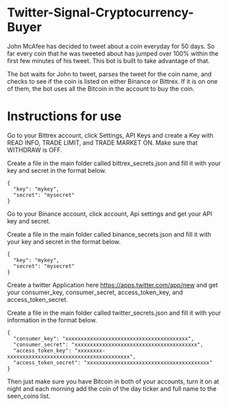 # Twitter-Signal-Cryptocurrency-Buyer

John McAfee has decided to tweet about a coin everyday for 50 days. So far every coin that he was tweeted about has jumped over 100% within the first few minutes of his tweet. This bot is built to take advantage of that.

The bot waits for John to tweet, parses the tweet for the coin name, and checks to see if the coin is listed on either Binance or Bittrex. If it is on one of them, the bot uses all the Bitcoin in the account to buy the coin.

# Instructions for use

Go to your Bittrex account, click Settings, API Keys and create a Key with READ INFO, TRADE LIMIT, and TRADE MARKET ON. Make sure that WITHDRAW is OFF.

Create a file in the main folder called bittrex_secrets.json and fill it with your key and secret in the format below.

```
{
  "key": "mykey",
  "secret": "mysecret"
}
```

Go to your Binance account, click account, Api settings and get your API key and secret.

Create a file in the main folder called binance_secrets.json and fill it with your key and secret in the format below.

```
{
  "key": "mykey",
  "secret": "mysecret"
}
```

Create a twitter Application here https://apps.twitter.com/app/new and get your consumer_key, consumer_secret, access_token_key, and access_token_secret.

Create a file in the main folder called twitter_secrets.json and fill it with your information in the format below.
```
{
  "consumer_key": "xxxxxxxxxxxxxxxxxxxxxxxxxxxxxxxxxxxxxxxx",
  "consumer_secret": "xxxxxxxxxxxxxxxxxxxxxxxxxxxxxxxxxxxxxxxx",
  "access_token_key": "xxxxxxxx-xxxxxxxxxxxxxxxxxxxxxxxxxxxxxxxxxxxxxxxx",
  "access_token_secret": "xxxxxxxxxxxxxxxxxxxxxxxxxxxxxxxxxxxxxxxx"
}
```
Then just make sure you have Bitcoin in both of your accounts, turn it on at night and each morning add the coin of the day ticker and full name to the seen_coins list.
